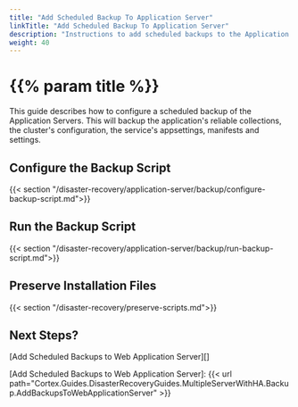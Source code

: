 ```yaml
---
title: "Add Scheduled Backup To Application Server"
linkTitle: "Add Scheduled Backup To Application Server"
description: "Instructions to add scheduled backups to the Application Server."
weight: 40
---
```


# {{% param title %}}

This guide describes how to configure a scheduled backup of the Application Servers. This will backup the application's reliable collections, the cluster's configuration, the service's appsettings, manifests and settings.

## Configure the Backup Script

{{< section "/disaster-recovery/application-server/backup/configure-backup-script.md">}}

## Run the Backup Script

{{< section "/disaster-recovery/application-server/backup/run-backup-script.md">}}

## Preserve Installation Files

{{< section "/disaster-recovery/preserve-scripts.md">}}

## Next Steps?

[Add Scheduled Backups to Web Application Server][]

[Add Scheduled Backups to Web Application Server]: {{< url path="Cortex.Guides.DisasterRecoveryGuides.MultipleServerWithHA.Backup.AddBackupsToWebApplicationServer" >}}